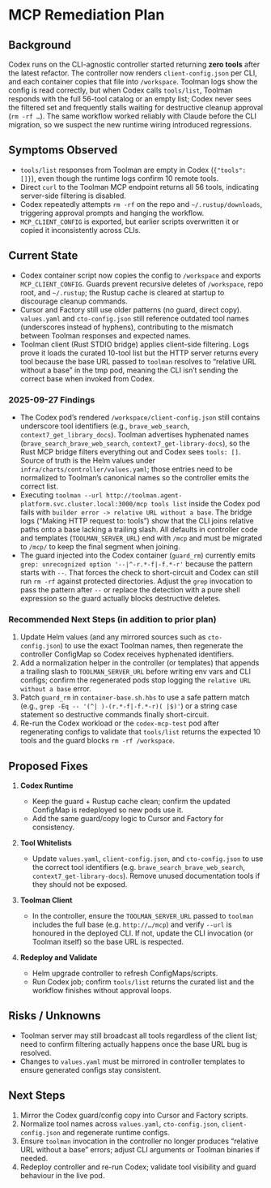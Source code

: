 # MCP Remediation Plan

## Background
Codex runs on the CLI-agnostic controller started returning **zero tools** after the latest refactor. The controller now renders `client-config.json` per CLI, and each container copies that file into `/workspace`. Toolman logs show the config is read correctly, but when Codex calls `tools/list`, Toolman responds with the full 56-tool catalog or an empty list; Codex never sees the filtered set and frequently stalls waiting for destructive cleanup approval (`rm -rf …`). The same workflow worked reliably with Claude before the CLI migration, so we suspect the new runtime wiring introduced regressions.

## Symptoms Observed
- `tools/list` responses from Toolman are empty in Codex (`{"tools": []}`), even though the runtime logs confirm 10 remote tools.
- Direct `curl` to the Toolman MCP endpoint returns all 56 tools, indicating server-side filtering is disabled.
- Codex repeatedly attempts `rm -rf` on the repo and `~/.rustup/downloads`, triggering approval prompts and hanging the workflow.
- `MCP_CLIENT_CONFIG` is exported, but earlier scripts overwritten it or copied it inconsistently across CLIs.

## Current State
- Codex container script now copies the config to `/workspace` and exports `MCP_CLIENT_CONFIG`. Guards prevent recursive deletes of `/workspace`, repo root, and `~/.rustup`; the Rustup cache is cleared at startup to discourage cleanup commands.
- Cursor and Factory still use older patterns (no guard, direct copy). `values.yaml` and `cto-config.json` still reference outdated tool names (underscores instead of hyphens), contributing to the mismatch between Toolman responses and expected names.
- Toolman client (Rust STDIO bridge) applies client-side filtering. Logs prove it loads the curated 10-tool list but the HTTP server returns every tool because the base URL passed to `toolman` resolves to “relative URL without a base” in the tmp pod, meaning the CLI isn’t sending the correct base when invoked from Codex.

### 2025-09-27 Findings
- The Codex pod’s rendered `/workspace/client-config.json` still contains underscore tool identifiers (e.g., `brave_web_search`, `context7_get_library_docs`). Toolman advertises hyphenated names (`brave_search_brave_web_search`, `context7_get-library-docs`), so the Rust MCP bridge filters everything out and Codex sees `tools: []`. Source of truth is the Helm values under `infra/charts/controller/values.yaml`; those entries need to be normalized to Toolman’s canonical names so the controller emits the correct list.
- Executing `toolman --url http://toolman.agent-platform.svc.cluster.local:3000/mcp tools list` inside the Codex pod fails with `builder error -> relative URL without a base`. The bridge logs (“Making HTTP request to: tools”) show that the CLI joins relative paths onto a base lacking a trailing slash. All defaults in controller code and templates (`TOOLMAN_SERVER_URL`) end with `/mcp` and must be migrated to `/mcp/` to keep the final segment when joining.
- The guard injected into the Codex container (`guard_rm`) currently emits `grep: unrecognized option '--|^-r.*-f|-f.*-r'` because the pattern starts with `--`. That forces the check to short-circuit and Codex can still run `rm -rf` against protected directories. Adjust the `grep` invocation to pass the pattern after `--` or replace the detection with a pure shell expression so the guard actually blocks destructive deletes.

### Recommended Next Steps (in addition to prior plan)
1. Update Helm values (and any mirrored sources such as `cto-config.json`) to use the exact Toolman names, then regenerate the controller ConfigMap so Codex receives hyphenated identifiers.
2. Add a normalization helper in the controller (or templates) that appends a trailing slash to `TOOLMAN_SERVER_URL` before writing env vars and CLI configs; confirm the regenerated pods stop logging the `relative URL without a base` error.
3. Patch `guard_rm` in `container-base.sh.hbs` to use a safe pattern match (e.g., `grep -Eq -- '(^| )-(r.*-f|-f.*-r)( |$)'`) or a string case statement so destructive commands finally short-circuit.
4. Re-run the Codex workload or the `codex-mcp-test` pod after regenerating configs to validate that `tools/list` returns the expected 10 tools and the guard blocks `rm -rf /workspace`.

## Proposed Fixes
1. **Codex Runtime**
   - Keep the guard + Rustup cache clean; confirm the updated ConfigMap is redeployed so new pods use it.
   - Add the same guard/copy logic to Cursor and Factory for consistency.

2. **Tool Whitelists**
   - Update `values.yaml`, `client-config.json`, and `cto-config.json` to use the correct tool identifiers (e.g. `brave_search_brave_web_search`, `context7_get-library-docs`). Remove unused documentation tools if they should not be exposed.

3. **Toolman Client**
   - In the controller, ensure the `TOOLMAN_SERVER_URL` passed to `toolman` includes the full base (e.g. `http://…/mcp`) and verify `--url` is honoured in the deployed CLI. If not, update the CLI invocation (or Toolman itself) so the base URL is respected.

4. **Redeploy and Validate**
   - Helm upgrade controller to refresh ConfigMaps/scripts.
   - Run Codex job; confirm `tools/list` returns the curated list and the workflow finishes without approval loops.

## Risks / Unknowns
- Toolman server may still broadcast all tools regardless of the client list; need to confirm filtering actually happens once the base URL bug is resolved.
- Changes to `values.yaml` must be mirrored in controller templates to ensure generated configs stay consistent.

## Next Steps
1. Mirror the Codex guard/config copy into Cursor and Factory scripts.
2. Normalize tool names across `values.yaml`, `cto-config.json`, `client-config.json` and regenerate runtime configs.
3. Ensure `toolman` invocation in the controller no longer produces “relative URL without a base” errors; adjust CLI arguments or Toolman binaries if needed.
4. Redeploy controller and re-run Codex; validate tool visibility and guard behaviour in the live pod.
